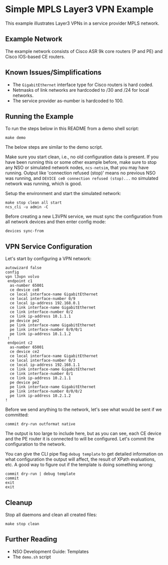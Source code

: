 
Simple MPLS Layer3 VPN Example
==============================

This example illustrates Layer3 VPNs in a service provider MPLS network.

Example Network
---------------

The example network consists of Cisco ASR 9k core routers (P and PE) and Cisco
IOS-based CE routers.

Known Issues/Simplifications
----------------------------

* The `GigabitEthernet` interface type for Cisco routers is hard coded.
* Netmasks of link networks are hardcoded to /30 and /24 for local networks.
* The service provider as-number is hardcoded to 100.

Running the Example
-------------------

To run the steps below in this README from a demo shell script:

    make demo

The below steps are similar to the demo script.

Make sure you start clean, i.e., no old configuration data is present. If you
have been running this or some other example before, make sure to stop any NSO
or simulated network nodes, `ncs-netsim`, that you may have running. Output
like 'connection refused (stop)' means no previous NSO was running, and
`DEVICE ce0 connection refused (stop)...` no simulated network was running,
which is good.

Setup the environment and start the simulated network:

    make stop clean all start
    ncs_cli -u admin -C

Before creating a new L3VPN service, we must sync the configuration from all
network devices and then enter config mode:

    devices sync-from

VPN Service Configuration
-------------------------

Let's start by configuring a VPN network:

    autowizard false
    config
    vpn l3vpn volvo
     endpoint c1
      as-number 65001
      ce device ce0
      ce local interface-name GigabitEthernet
      ce local interface-number 0/9
      ce local ip-address 192.168.0.1
      ce link interface-name GigabitEthernet
      ce link interface-number 0/2
      ce link ip-address 10.1.1.1
      pe device pe2
      pe link interface-name GigabitEthernet
      pe link interface-number 0/0/0/1
      pe link ip-address 10.1.1.2
     !
     endpoint c2
      as-number 65001
      ce device ce2
      ce local interface-name GigabitEthernet
      ce local interface-number 0/3
      ce local ip-address 192.168.1.1
      ce link interface-name GigabitEthernet
      ce link interface-number 0/1
      ce link ip-address 10.2.1.1
      pe device pe2
      pe link interface-name GigabitEthernet
      pe link interface-number 0/0/0/2
      pe link ip-address 10.2.1.2
    !

Before we send anything to the network, let's see what would be sent if we
committed:

    commit dry-run outformat native

The output is too large to include here, but as you can see, each CE device and
the PE router it is connected to will be configured. Let's commit the
configuration to the network.

You can give the CLI pipe flag `debug template` to get detailed information on
what configuration the output will affect, the result of XPath evaluations,
etc. A good way to figure out if the template is doing something wrong:

    commit dry-run | debug template
    commit
    exit
    exit

Cleanup
-------

Stop all daemons and clean all created files:

    make stop clean

Further Reading
---------------
+ NSO Development Guide: Templates
+ The `demo.sh` script
